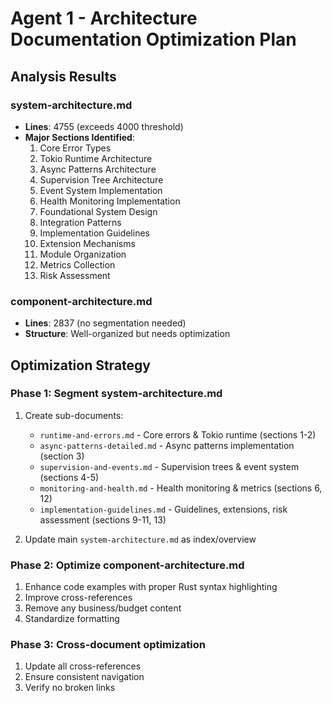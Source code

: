 # Agent 1 - Architecture Documentation Optimization Plan

## Analysis Results

### system-architecture.md
- **Lines**: 4755 (exceeds 4000 threshold)
- **Major Sections Identified**:
  1. Core Error Types
  2. Tokio Runtime Architecture
  3. Async Patterns Architecture
  4. Supervision Tree Architecture
  5. Event System Implementation
  6. Health Monitoring Implementation
  7. Foundational System Design
  8. Integration Patterns
  9. Implementation Guidelines
  10. Extension Mechanisms
  11. Module Organization
  12. Metrics Collection
  13. Risk Assessment

### component-architecture.md
- **Lines**: 2837 (no segmentation needed)
- **Structure**: Well-organized but needs optimization

## Optimization Strategy

### Phase 1: Segment system-architecture.md
1. Create sub-documents:
   - `runtime-and-errors.md` - Core errors & Tokio runtime (sections 1-2)
   - `async-patterns-detailed.md` - Async patterns implementation (section 3)
   - `supervision-and-events.md` - Supervision trees & event system (sections 4-5)
   - `monitoring-and-health.md` - Health monitoring & metrics (sections 6, 12)
   - `implementation-guidelines.md` - Guidelines, extensions, risk assessment (sections 9-11, 13)
   
2. Update main `system-architecture.md` as index/overview

### Phase 2: Optimize component-architecture.md
1. Enhance code examples with proper Rust syntax highlighting
2. Improve cross-references
3. Remove any business/budget content
4. Standardize formatting

### Phase 3: Cross-document optimization
1. Update all cross-references
2. Ensure consistent navigation
3. Verify no broken links